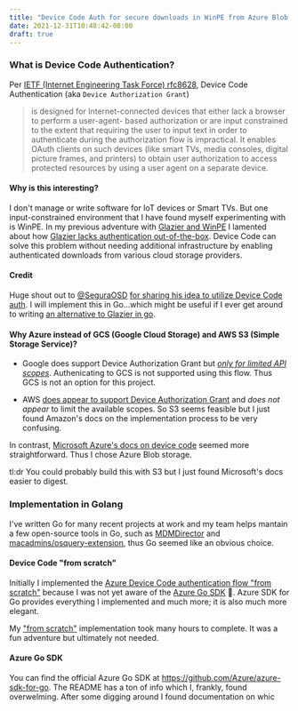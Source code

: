 ```yaml
---
title: "Device Code Auth for secure downloads in WinPE from Azure Blob Storage"
date: 2021-12-31T10:48:42-08:00
draft: true
---
```


### What is Device Code Authentication? 

Per [IETF (Internet Engineering Task Force) rfc8628](https://datatracker.ietf.org/doc/html/rfc8628), Device Code Authentication (aka `Device Authorization Grant`)

> is designed for Internet-connected devices that either lack a browser to perform a user-agent-
based authorization or are input constrained to the extent that requiring the user to input text in order to authenticate during the authorization flow is impractical. It enables OAuth clients on such
devices (like smart TVs, media consoles, digital picture frames, and printers) to obtain user authorization to access protected resources by using a user agent on a separate device. 

#### Why is this interesting?

I don't manage or write software for IoT devices or Smart TVs. But one input-constrained environment that I have found myself experimenting with is WinPE. In my previous adventure with [Glazier and WinPE](https://bkurtz.io/posts/glazier/) I lamented about how [Glazier lacks authentication out-of-the-box](https://bkurtz.io/posts/glazier#webservers-that-are-open-to-the-internet-are-bad). Device Code can solve this problem without needing additional infrastructure by enabling authenticated downloads from various cloud storage providers.

#### Credit

Huge shout out to [@SeguraOSD](https://twitter.com/SeguraOSD) [for sharing his idea to utilize Device Code auth](https://twitter.com/SeguraOSD/status/1474541279736381440?s=20). I will implement this in Go...which might be useful if I ever get around to writing [an alternative to Glazier in go](https://bkurtz.io/posts/glazier#we-could-write-some-new-glazier-actions-in-go-or-reimagine-the-entire-tool). 

#### Why Azure instead of GCS (Google Cloud Storage) and AWS S3 (Simple Storage Service)?

- Google does support Device Authorization Grant but [_only for limited API scopes_](https://developers.google.com/identity/protocols/oauth2/limited-input-device#allowedscopes). Authenicating to GCS is not supported using this flow. Thus GCS is not an option for this project. 

- AWS [does appear to support Device Authorization Grant](https://aws.amazon.com/blogs/security/implement-oauth-2-0-device-grant-flow-by-using-amazon-cognito-and-aws-lambda/) and _does not appear_ to limit the available scopes. So S3 seems feasible but I just found Amazon's docs on the implementation process to be very confusing. 

In contrast, [Microsoft Azure's docs on device code](https://docs.microsoft.com/en-us/azure/active-directory/develop/v2-oauth2-device-code) seemed more straightforward. Thus I chose Azure Blob storage. 

tl:dr You could probably build this with S3 but I just found Microsoft's docs easier to digest.

### Implementation in Golang

I've written Go for many recent projects at work and my team helps mantain a few open-source tools in Go, such as [MDMDirector](https://github.com/mdmdirector/mdmdirector) and [macadmins/osquery-extension](https://github.com/macadmins/osquery-extension), thus Go seemed like an obvious choice.

#### Device Code "from scratch"

Initially I implemented the [Azure Device Code authentication flow "from scratch"](https://github.com/discentem/azure_blob_from_scratch) because I was not yet aware of the [Azure Go SDK](https://github.com/Azure/azure-sdk-for-go) 🥲. Azure SDK for Go provides everything I implemented and much more; it is also much more elegant.

My ["from scratch"](https://github.com/discentem/azure_blob_from_scratch) implementation took many hours to complete. It was a fun adventure but ultimately not needed. 

#### Azure Go SDK

You can find the official Azure Go SDK at https://github.com/Azure/azure-sdk-for-go. The README has a ton of info which I, frankly, found overwelming. After some digging around I found documentation on whic





